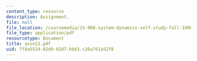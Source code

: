 ```yaml
---
content_type: resource
description: Assignment.
file: null
file_location: /coursemedia/15-988-system-dynamics-self-study-fall-1998-spring-1999/7f8a552482d982d7bb63c26a761a52f8_assn22.pdf
file_type: application/pdf
resourcetype: Document
title: assn22.pdf
uid: 7f8a5524-82d9-82d7-bb63-c26a761a52f8
---
```

